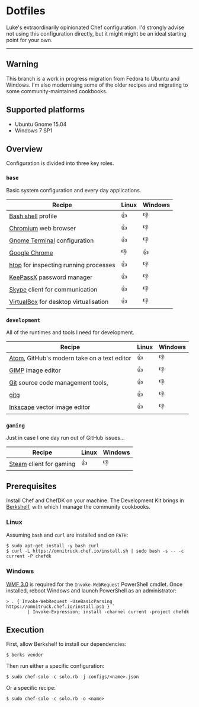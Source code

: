 # Dotfiles

Luke's extraordinarily opinionated Chef configuration. I'd strongly advise not
using this configuration directly, but it might might be an ideal starting point
for your own.

* * *

## Warning

This branch is a work in progress migration from Fedora to Ubuntu and Windows.
I'm also modernising some of the older recipes and migrating to some
community-maintained cookbooks.

## Supported platforms

* Ubuntu Gnome 15.04
* Windows 7 SP1

## Overview

Configuration is divided into three key roles.

### ```base```

Basic system configuration and every day applications.

| Recipe | Linux | Windows |
| --- | --- | --- |
| [Bash shell](https://www.gnu.org/software/bash/) profile | :thumbsup: | :thumbsdown: |
| [Chromium](https://www.chromium.org/) web browser | :thumbsup: | :thumbsdown: |
| [Gnome Terminal](https://wiki.gnome.org/Apps/Terminal) configuration | :thumbsup: | :thumbsdown: |
| [Google Chrome](https://www.google.com/chrome/) | :thumbsdown: | :thumbsup: |
| [htop](http://hisham.hm/htop/) for inspecting running processes | :thumbsup: | :thumbsdown: |
| [KeePassX](http://keepassx.info/) password manager | :thumbsup: | :thumbsdown: |
| [Skype](http://skype.com/) client for communication | :thumbsup: | :thumbsdown: |
| [VirtualBox](http://virtualbox.org/) for desktop virtualisation | :thumbsup: | :thumbsdown: |

### ```development```

All of the runtimes and tools I need for development.

| Recipe | Linux | Windows |
| --- | --- | --- |
| [Atom](http://atom.io/), GitHub's modern take on a text editor | :thumbsup: | :thumbsdown: |
| [GIMP](https://www.gimp.org/) image editor | :thumbsup: | :thumbsdown: |
| [Git](https://git-scm.com/) source code management tools, | :thumbsup: | :thumbsdown: |
| [gitg](https://wiki.gnome.org/action/show/Apps/Gitg) | :thumbsup: | :thumbsdown: |
| [Inkscape](https://inkscape.org/) vector image editor | :thumbsup: | :thumbsdown: |

### ```gaming```

Just in case I one day run out of GitHub issues...

| Recipe | Linux | Windows |
| --- | --- | --- |
| [Steam](http://store.steampowered.com/) client for gaming | :thumbsup: | :thumbsdown: |

## Prerequisites

Install Chef and ChefDK on your machine. The Development Kit brings in
[Berkshelf](http://berkshelf.com/), with which I manage the community cookbooks.

### Linux

Assuming ```bash``` and ```curl``` are installed and on ```PATH```:

    $ sudo apt-get install -y bash curl
    $ curl -L https://omnitruck.chef.io/install.sh | sudo bash -s -- -c current -P chefdk

### Windows

[WMF 3.0](https://www.microsoft.com/en-gb/download/details.aspx?id=34595) is
required for the ```Invoke-WebRequest``` PowerShell cmdlet. Once installed,
reboot Windows and launch PowerShell as an administrator:

    > . { Invoke-WebRequest -UseBasicParsing https://omnitruck.chef.io/install.ps1 } `
            | Invoke-Expression; install -channel current -project chefdk

## Execution

First, allow Berkshelf to install our dependencies:

    $ berks vendor

Then run either a specific configuration:

    $ sudo chef-solo -c solo.rb -j configs/<name>.json

Or a specific recipe:

    $ sudo chef-solo -c solo.rb -o <name>
